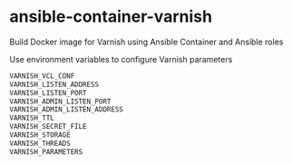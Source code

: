 # ansible-container-varnish
Build Docker image for Varnish using Ansible Container and Ansible roles


Use environment variables to configure Varnish parameters

```bash
VARNISH_VCL_CONF
VARNISH_LISTEN_ADDRESS
VARNISH_LISTEN_PORT
VARNISH_ADMIN_LISTEN_PORT
VARNISH_ADMIN_LISTEN_ADDRESS
VARNISH_TTL
VARNISH_SECRET_FILE
VARNISH_STORAGE
VARNISH_THREADS
VARNISH_PARAMETERS
```
